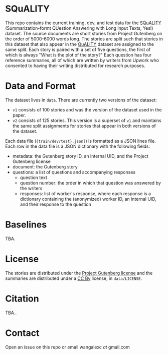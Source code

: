 # SQuALITY

This repo contains the current training, dev, and test data for the [SQuALITY](TODO) (Summarization-formt QUestion Answering with Long Input Texts, Yes!) dataset.
The source documents are short stories from Project Gutenberg on the order of 5000-6000 words long.
The stories are split such that stories in this dataset that also appear in the [QuALITY](https://arxiv.org/abs/2112.08608) dataset are assigned to the same split.
Each story is paired with a set of five questions, the first of which is always "What is the plot of the story?"
Each question has four reference summaries, all of which are written by writers from Upwork who consented to having their writing distributed for research purposes.

# Data and Format

The dataset lives in `data`.
There are currently two versions of the dataset:
* `v1` consists of 100 stories and was the version of the dataset used in the paper.
* `v2` consists of 125 stories. This version is a superset of `v1` and maintains the same split assignments for stories that appear in both versions of the dataset.

Each data file (`{train/dev/test}.jsonl`) is formatted as a JSON lines file.
Each row in the data file is a JSON dictionary with the following fields:
* metadata: the Gutenberg story ID, an internal UID, and the Project Gutenberg license
* document: the Gutenberg story
* questions: a list of questions and accompanying responses
    * question text
    * question number: the order in which that question was answered by the writers
    * responses: list of worker's response, where each response is a dictionary containing the (anonymized) worker ID, an internal UID, and their response to the question

# Baselines

TBA.

# License

The stories are distributed under the [Project Gutenberg license](https://www.gutenberg.org/policy/license.html) and the summaries are distributed under a [CC By](https://creativecommons.org/licenses/by/4.0/) license, in `data/LICENSE`.

# Citation

TBA..

# Contact

Open an issue on this repo or email wangalexc _at_ gmail.com
